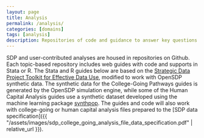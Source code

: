 ```yaml
---
layout: page
title: Analysis
permalink: /analysis/
categories: [domains]
tags: [analysis]
description: Repositories of code and guidance to answer key questions in important education domains.
---
```

SDP and user-contributed analyses are housed in repositories on Github. Each topic-based repository includes web guides with code and supports in Stata or R. The Stata and R guides below are based on the [Strategic Data Project Toolkit for Effective Data Use](https://sdp.cepr.harvard.edu/toolkit-effective-data-use), modified to work with OpenSDP synthetic data. The synthetic data for the College-Going Pathways guides is generated by the OpenSDP simulation engine, while some of the Human Capital Analysis guides use a synthetic dataset developed using the machine learning package [synthpop](https://cran.r-project.org/web/packages/synthpop/index.html). The guides and code will also work with college-going or human capital analysis files prepared to the [SDP data specification]({{ "/assets/images/sdp_college_going_analysis_file_data_specification.pdf" | relative_url }}).
